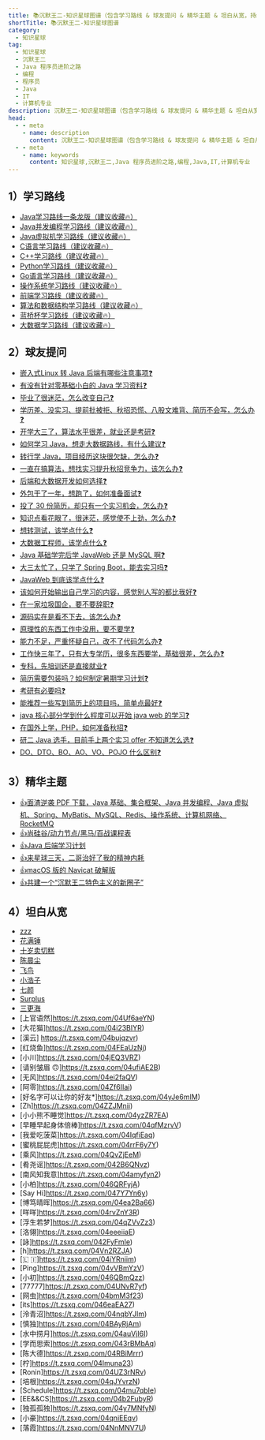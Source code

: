```yaml
---
title: 📚沉默王二-知识星球图谱（包含学习路线 & 球友提问 & 精华主题 & 坦白从宽，持续更新...）
shortTitle: 📚沉默王二-知识星球图谱
category:
  - 知识星球
tag:
  - 知识星球
  - 沉默王二
  - Java 程序员进阶之路
  - 编程
  - 程序员
  - Java
  - IT
  - 计算机专业
description: 沉默王二-知识星球图谱（包含学习路线 & 球友提问 & 精华主题 & 坦白从宽，持续更新...）
head:
  - - meta
    - name: description
      content: 沉默王二-知识星球图谱（包含学习路线 & 球友提问 & 精华主题 & 坦白从宽，持续更新...）
  - - meta
    - name: keywords
      content: 知识星球,沉默王二,Java 程序员进阶之路,编程,Java,IT,计算机专业
---
```





## 1）学习路线

  * [Java学习路线一条龙版（建议收藏🔥）](https://tobebetterjavaer.com/xuexiluxian/java/yitiaolong.html)
  * [Java并发编程学习路线（建议收藏🔥）](https://tobebetterjavaer.com/xuexiluxian/java/thread.html)
  * [Java虚拟机学习路线（建议收藏🔥）](https://tobebetterjavaer.com/xuexiluxian/java/jvm.html)
  * [C语言学习路线（建议收藏🔥）](https://tobebetterjavaer.com/xuexiluxian/c.html)
  * [C++学习路线（建议收藏🔥）](https://tobebetterjavaer.com/xuexiluxian/ccc.html)
  * [Python学习路线（建议收藏🔥）](https://tobebetterjavaer.com/xuexiluxian/python.html)
  * [Go语言学习路线（建议收藏🔥）](https://tobebetterjavaer.com/xuexiluxian/go.html)
  * [操作系统学习路线（建议收藏🔥）](https://tobebetterjavaer.com/xuexiluxian/os.html)
  * [前端学习路线（建议收藏🔥）](https://tobebetterjavaer.com/xuexiluxian/qianduan.html)
  * [算法和数据结构学习路线（建议收藏🔥）](https://tobebetterjavaer.com/xuexiluxian/algorithm.html)
  * [蓝桥杯学习路线（建议收藏🔥）](https://tobebetterjavaer.com/xuexiluxian/lanqiaobei.html)
  * [大数据学习路线（建议收藏🔥）](https://tobebetterjavaer.com/xuexiluxian/bigdata.html)

## 2）球友提问

- [嵌入式Linux 转 Java 后端有哪些注意事项❓](https://t.zsxq.com/04eamaAaq)
- [有没有针对零基础小白的 Java 学习资料❓](https://t.zsxq.com/04IyfMZN3)
- [毕业了很迷茫，怎么改变自己❓](https://t.zsxq.com/04iaqrBYb)
- [学历差、没实习、提前批被拒、秋招恐慌、八股文难背、简历不会写，怎么办❓](https://t.zsxq.com/04M3FMNZ7)
- [开学大三了，算法水平很差，就业还是考研❓](https://t.zsxq.com/04eau7QZ3)
- [如何学习 Java，想走大数据路线，有什么建议❓](https://t.zsxq.com/04V7IiAYz)
- [转行学 Java，项目经历这块很欠缺，怎么办❓](https://t.zsxq.com/04zv3zJYV)
- [一直在搞算法，想找实习提升秋招竞争力，该怎么办❓](https://t.zsxq.com/04MFmy7Uf)
- [后端和大数据开发如何选择❓](https://t.zsxq.com/04i27eMJe)
- [外包干了一年，想跑了，如何准备面试❓](https://t.zsxq.com/04Qb2z3Jq)
- [投了 30 份简历，却只有一个实习机会，怎么办❓](https://t.zsxq.com/04aQf2BmY)
- [知识点看花眼了，很迷茫，感觉使不上劲，怎么办❓](https://t.zsxq.com/04JQJUBMR)
- [想转测试，该学点什么❓](https://t.zsxq.com/04N7qByVb)
- [大数据工程师，该学点什么❓](https://t.zsxq.com/04BayzVrR)
- [Java 基础学完后学 JavaWeb 还是 MySQL 啊❓](https://t.zsxq.com/04IiUJIUz)
- [大三太忙了，只学了 Spring Boot，能去实习吗❓](https://t.zsxq.com/04myjUjai)
- [JavaWeb 到底该学点什么❓](https://t.zsxq.com/04IqZj2F6)
- [该如何开始输出自己学习的内容，感觉别人写的都比我好❓](https://t.zsxq.com/04AufUjim)
- [在一家垃圾国企，要不要辞职❓](https://t.zsxq.com/04yZfyvZn)
- [源码实在是看不下去，该怎么办❓](https://t.zsxq.com/04mmqnmiq)
- [原理性的东西工作中没用，要不要学❓](https://t.zsxq.com/04beeQJEa)
- [能力不足，严重怀疑自己，改不了代码怎么办❓](https://t.zsxq.com/04amIqZjY)
- [工作快三年了，只有大专学历，很多东西要学，基础很差，怎么办❓](https://t.zsxq.com/04fYNNv72)
- [专科，先培训还是直接就业❓](https://t.zsxq.com/04zrFQvBM)
- [简历需要包装吗？如何制定暑期学习计划❓](https://t.zsxq.com/04mu3B2Fe)
- [考研有必要吗❓](https://t.zsxq.com/04ieiEyVj)
- [能推荐一些写到简历上的项目吗，简单点最好❓](https://t.zsxq.com/04JIQr3Rn)
- [java 核心部分学到什么程度可以开始 java web 的学习❓](https://t.zsxq.com/04vZRNzZz)
- [在国外上学，PHP，如何准备秋招❓](https://t.zsxq.com/04m6iyVbI)
- [研二 Java 选手，目前手上两个实习 offer 不知道怎么选❓](https://t.zsxq.com/04vJuByvR) 
- [DO、DTO、BO、AO、VO、POJO 什么区别❓](https://t.zsxq.com/04j2v3vJy)

## 3）精华主题

- [👍面渣逆袭 PDF 下载，Java 基础、集合框架、Java 并发编程、Java 虚拟机、Spring、MyBatis、MySQL、Redis、操作系统、计算机网络、RocketMQ](https://t.zsxq.com/04FuZrRVf)
- [👍尚硅谷/动力节点/黑马/百战课程表](https://t.zsxq.com/04iaqrjaY)
- [👍Java 后端学习计划](https://t.zsxq.com/04FEAqrvV)
- [👍来星球三天，二哥治好了我的精神内耗](https://t.zsxq.com/04yzVFQFY)
- [👍macOS 版的 Navicat 破解版](https://t.zsxq.com/04eMf6AMZ)
- [👍共建一个“沉默王二特色主义的新圈子”](https://t.zsxq.com/04YN7IMfM)

## 4）坦白从宽

- [zzz](https://t.zsxq.com/04vvb6ea2)
- [花满锤](https://t.zsxq.com/04rbEEurN)
- [十岁卖切糕](https://t.zsxq.com/047Auf6Mn)
- [陈晨尘](https://t.zsxq.com/04fybyZFE)
- [飞鸟](https://t.zsxq.com/043n6Iy7y)
- [小浩子](https://t.zsxq.com/04fy7emMb)
- [七颜](https://t.zsxq.com/04yVbm62V)
- [Surplus](https://t.zsxq.com/04iuFUrzj)
- [三更海](https://t.zsxq.com/04UFQbQvF)
- [上官语然]https://t.zsxq.com/04Uf6aeYN)
- [大花猫]https://t.zsxq.com/04i23BIYR)
- [溪云] https://t.zsxq.com/04bujqzvr)
- [红烧鱼]https://t.zsxq.com/04FEaUzNj)
- [小川]https://t.zsxq.com/04jEQ3VRZ)
- [请别皱眉 🙃]https://t.zsxq.com/04ufiAE2B)
- [无风]https://t.zsxq.com/04ei2faQV)
- [阿零]https://t.zsxq.com/04Zf6IIai)
- [好名字可以让你的好友\*]https://t.zsxq.com/04yJe6mIM)
- [Zh]https://t.zsxq.com/04ZZJMnii)
- [小小熊不睡觉]https://t.zsxq.com/04yzZR7EA)
- [早睡早起身体倍棒]https://t.zsxq.com/04qfMzrvV)
- [我爱吃菠菜]https://t.zsxq.com/04IqfiEaq)
- [蜜桃屁屁虎]https://t.zsxq.com/04rrF6y7Y)
- [乘风]https://t.zsxq.com/04QvZjEeM)
- [肴尧谣]https://t.zsxq.com/042B6QNvz)
- [南风知我意]https://t.zsxq.com/04amyfyn2)
- [小柏]https://t.zsxq.com/046QRFyjA)
- [Say Hi]https://t.zsxq.com/047Y7Yn6y)
- [博笃晴晖]https://t.zsxq.com/04ea2Ba66)
- [咩咩]https://t.zsxq.com/04rvZnY3R)
- [浮生若梦]https://t.zsxq.com/04qZVvZz3)
- [洛翎]https://t.zsxq.com/04eeeiiaE)
- [詠]https://t.zsxq.com/042FyFmIe)
- [h]https://t.zsxq.com/04Vn2RZJA)
- [🇱 🇮]https://t.zsxq.com/04iYRniim)
- [Ping]https://t.zsxq.com/04vVBmYzV)
- [小初]https://t.zsxq.com/046QBmQzz)
- [77777]https://t.zsxq.com/04UNvR7yf)
- [网虫]https://t.zsxq.com/04bmM3f23)
- [its]https://t.zsxq.com/046eaEA27)
- [泠青沼]https://t.zsxq.com/04nqbYJIm)
- [慎独]https://t.zsxq.com/04BAyRjAm)
- [水中捞月]https://t.zsxq.com/04auVjI6I)
- [学而思索]https://t.zsxq.com/043rBMbAq)
- [陈大德]https://t.zsxq.com/04RBiMrrr)
- [柠]https://t.zsxq.com/04Imuna23)
- [Ronin]https://t.zsxq.com/04UZ3rNRv)
- [培根]https://t.zsxq.com/04qJYvrzN)
- [Schedule]https://t.zsxq.com/04mu7qbIe)
- [EE&&CS]https://t.zsxq.com/04b2FubyR)
- [独孤孤独]https://t.zsxq.com/04y7MNfyN)
- [小豪]https://t.zsxq.com/04qniEEqv)
- [落霞]https://t.zsxq.com/04NnMNV7U)
